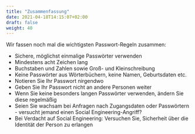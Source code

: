 ```yaml
---
title: "Zusammenfassung"
date: 2021-04-18T14:15:07+02:00
draft: false
weight: 40
---
```


Wir fassen noch mal die wichtigsten Passwort-Regeln zusammen:

- Sichere, möglichst einmalige Passwörter verwenden
- Mindestens acht Zeichen lang
- Buchstaben und Zahlen sowie Groß- und Kleinschreibung
- Keine Passwörter aus Wörterbüchern, keine Namen, Geburtsdaten etc.
- Notieren Sie Ihr Passwort nirgendwo
- Geben Sie Ihr Passwort nicht an andere Personen weiter
- Wenn Sie keine besonders langen Passwörter verwenden, ändern Sie diese regelmäßig
- Seien Sie wachsam bei Anfragen nach Zugangsdaten oder Passwörtern - versucht jemand einen Social Engineering-Angriff?
- Bei Verdacht auf Social Engineering: Versuchen Sie, Sicherheit über die Identität der Person zu erlangen